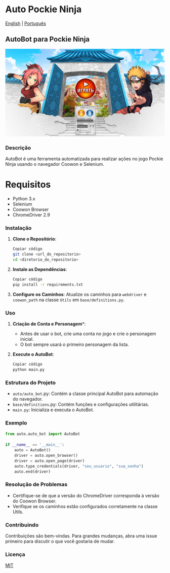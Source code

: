 # Auto Pockie Ninja

[English](#english-section) | [Português](#portugues-section)

<div id="portuguese-content">

<h2 id="portugues-section">AutoBot para Pockie Ninja</h2>

<img src="assets/images/doc/initial.png">

### Descrição
AutoBot é uma ferramenta automatizada para realizar ações no jogo Pockie Ninja usando o navegador Coowon e Selenium.

# Requisitos
- Python 3.x
- Selenium
- Coowon Browser
- ChromeDriver 2.9

### Instalação
1. **Clone o Repositório**:
    ```bash
    Copiar código
    git clone <url_do_repositorio>
    cd <diretorio_do_repositorio>
    ```

2. **Instale as Dependências**:
    ```bash
    Copiar código
    pip install -r requirements.txt
    ```

3. **Configure os Caminhos**:
Atualize os caminhos para `webdriver` e `coowon_path` na classe `Utils` em `base/definitions.py`.

### Uso
1. **Criação de Conta e Personagem***:
    - Antes de usar o bot, crie uma conta no jogo e crie o personagem inicial.
   - O bot sempre usará o primeiro personagem da lista.

1. **Execute o AutoBot**:
    ```bash
    Copiar código
    python main.py
    ```

### Estrutura do Projeto
- `auto/auto_bot`.py: Contém a classe principal AutoBot para automação do navegador.
- `base/definitions`.py: Contém funções e configurações utilitárias.
- `main.py`: Inicializa e executa o AutoBot.

### Exemplo

```python
from auto.auto_bot import AutoBot

if __name__ == '__main__':
    auto = AutoBot()
    driver = auto.open_browser()
    driver = auto.open_page(driver)
    auto.type_credentials(driver, "seu_usuario", "sua_senha")
    auto.end(driver)
```

### Resolução de Problemas
- Certifique-se de que a versão do ChromeDriver corresponda à versão do Coowon Browser.
- Verifique se os caminhos estão configurados corretamente na classe Utils.

### Contribuindo
Contribuições são bem-vindas. Para grandes mudanças, abra uma issue primeiro para discutir o que você gostaria de mudar.

### Licença
[MIT](https://opensource.org/license/mit)

</div>

<div id="english-content" style="display:none;">
<h2 id="english-section">AutoBot for Pockie Ninja</h2>

<img src="assets/images/doc/initial.png">

### Description
AutoBot is an automated tool to perform actions in the game Pockie Ninja using the Coowon browser and Selenium.

### Requirements
- Python 3.x
- Selenium
- Coowon Browser
- ChromeDriver 2.9

### Installation
1. **Clone the Repository**:
    ```bash
    git clone <repository_url>
    cd <repository_directory>
    ```

2. **Install Dependencies**:
    ```bash
    pip install -r requirements.txt
    ```

3. **Configure Paths**:
    Update the paths for `webdriver` and `coowon_path` in the `Utils` class in `base/definitions.py`.

### Usage
1. **Create Account and Character**:
    - Before using the bot, create an account in the game and create the initial character.
    - The bot will always use the first character in the list.

1. **Run AutoBot**:
    ```bash
    python main.py
    ```

### Project Structure
- `auto/auto_bot.py`: Contains the main AutoBot class for browser automation.
- `base/definitions.py`: Contains utility functions and configurations.
- `main.py`: Initializes and runs the AutoBot.

### Example
```python
from auto.auto_bot import AutoBot

if __name__ == '__main__':
    auto = AutoBot()
    driver = auto.open_browser()
    driver = auto.open_page(driver)
    auto.type_credentials(driver, "your_username", "your_password")
    auto.end(driver)
```
### Troubleshooting
- Ensure the ChromeDriver version matches the Coowon Browser version.
- Check if paths are correctly set in the Utils class.
### Contributing
Pull requests are welcome. For major changes, please open an issue first to discuss what you would like to change.

### License
[MIT](https://opensource.org/license/mit)

</div>

<script>
  document.querySelectorAll('[href="#english-section"]').forEach(link => {
    link.addEventListener('click', () => {
      document.getElementById('portuguese-content').style.display = 'none';
      document.getElementById('english-content').style.display = 'block';
    });
  });

  document.querySelectorAll('[href="#português-section"]').forEach(link => {
    link.addEventListener('click', () => {
      document.getElementById('english-content').style.display = 'none';
      document.getElementById('portuguese-content').style.display = 'block';
    });
  });
</script>
